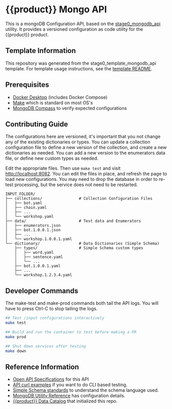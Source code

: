 # {{product}} Mongo API

This is a mongoDB Configuration API, based on the [stage0_mongodb_api](https://github.com/agile-learning-institute/stage0_mongodb_api) utility. It provides a versioned configuration as code utility for the {{product}} product. 

<!-- TEMPLATE_SPECIFIC_START -->
<!-- This section will be removed during template processing -->
## Template Information
This repository was generated from the stage0_template_mongodb_api template. 
For template usage instructions, see the [template README](.stage0_template/README.md).
<!-- TEMPLATE_SPECIFIC_END -->

## Prerequisites
- [Docker Desktop](https://www.docker.com/products/docker-desktop/) (includes Docker Compose)
- [Make](https://www.gnu.org/software/make/) which is standard on most OS's
- [MongoDB Compass](https://www.mongodb.com/try/download/compass) to verify expected configurations

## Contributing Guide
The configurations here are versioned, it's important that you not change any of the existing dictionaries or types. You can update a collection configuration file to define a new version of the collection, and create a new dictionaries as needed. You can add a new version to the enumerators data file, or define new custom types as needed. 

Edit the appropriate files. Then use ``make test`` and visit [http://localhost:8082](http://localhost:8082). You can edit the files in place, and refresh the page to load new configurations. You may need to drop the database in order to re-test processing, but the service does not need to be restarted.

```
INPUT_FOLDER/
├── collections/                # Collection Configuration Files      
│   ├── bot.yaml            
│   ├── chain.yaml          
│   ├── ...
│   └── workshop.yaml
├── data/                       # Test data and Enumerators
│   ├── enumerators.json    
│   ├── bot.1.0.0.1.json    
│   ├── ...
│   └── workshop.1.0.0.1.yaml
└── dictionary/                 # Data Dictionaries (Simple Schema)
    ├── types/                  # Simple Schema custom types
    │   ├── word.yaml
    │   ├── sentence.yaml
    │   └── ...
    ├── bot.1.0.0.1.yaml
    ├── ...
    └── workshop.1.2.3.4.yaml
```

## Developer Commands
The make-test and make-prod commands both tail the API logs. You will have to press Ctrl-C to stop tailing the logs.

```bash
## Test /input configurations interactively
make test

## Build and run the container to test before making a PR
make prod

## Shut down services after testing
make down
```

## Reference Information
- [Open API Specifications](./docs/openapi.yaml) for this API
- [API curl examples](https://github.com/agile-learning-institute/stage0_mongodb_api/blob/main/CONTRIBUTING.md#curl-examples) if you want to do CLI based testing.
- [Simple Schema standards](https://github.com/{{organization}}/{{product}}/blob/main/SIMPLE_SCHEMA.md) to understand the schema language used. 
- [MongoDB Utility Reference](https://github.com/agile-learning-institute/stage0_mongodb_api/blob/main/REFERENCE.md) has configuration details.
- [{{product}} Data Catalog](https://github.com/{{organization}}/{{product}}/blob/main/specifications/data_catalog.yaml) that initialized this repo.
